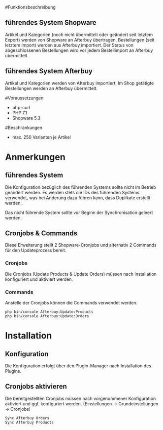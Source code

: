 #Funktionsbeschreibung

## führendes System Shopware
Artikel und Kategorien (noch nicht übermittelt oder geändert seit letztem Export) werden von Shopware an Afterbuy übertragen.
Bestellungen (seit letztem Import) werden aus Afterbuy importiert.
Der Status von abgeschlossenen Bestellungen wird vor jedem Bestellimport an Afterbuy übermittelt.

## führendes System Afterbuy
Artikel und Kategorien werden von Afterbuy importiert.
Im Shop getätigte Bestellungen werden an Afterbuy übermittelt.

#Voraussetzungen
- php-curl
- PHP 7.1
- Shopware 5.3

#Beschränkungen
- max. 250 Varianten je Artikel

# Anmerkungen
## führendes System
Die Konfiguration bezüglich des führenden Systems sollte nicht im Betrieb geändert werden. Es werden stets die IDs des führenden Systems verwendet, was bei Änderung dazu führen kann, dass Duplikate erstellt werden.

Das nicht führende System sollte vor Beginn der Synchronisation geleert werden.

## Cronjobs & Commands
Diese Erweiterung stellt 2 Shopware-Cronjobs und alternativ 2 Commands für den Updateprozess bereit.

### Cronjobs
Die Cronjobs (Update Products & Update Orders) müssen nach Installation konfiguriert und aktiviert werden.

### Commands
Anstelle der Cronjobs können die Commands verwendet werden.

    php bin/console Afterbuy:Update:Products
    php bin/console Afterbuy:Update:Orders
    
# Installation

## Konfiguration

Die Konfiguration erfolgt über den Plugin-Manager nach Installation des Plugins.
    
## Cronjobs aktivieren

Die bereitgestellten Cronjobs müssen nach vorgenommener Konfiguration aktiviert und ggf. konfiguriert werden. (Einstellungen -> Grundeinstellungen -> Cronjobs)

    Sync Afterbuy Orders
    Sync Afterbuy Products
       

